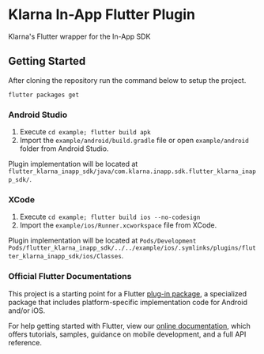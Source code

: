 # Klarna In-App Flutter Plugin

Klarna&#x27;s Flutter wrapper for the In-App SDK

## Getting Started

After cloning the repository run the command below to setup the project.
```shell script
flutter packages get
```

### Android Studio

1. Execute `cd example; flutter build apk`
2. Import the `example/android/build.gradle` file or open `example/android` folder from Android Studio.

Plugin implementation will be located at `flutter_klarna_inapp_sdk/java/com.klarna.inapp.sdk.flutter_klarna_inapp_sdk/`.

### XCode

1. Execute `cd example; flutter build ios --no-codesign`
2. Import the `example/ios/Runner.xcworkspace` file from XCode.

Plugin implementation will be located at `Pods/Development Pods/flutter_klarna_inapp_sdk/../../example/ios/.symlinks/plugins/flutter_klarna_inapp_sdk/ios/Classes`.

### Official Flutter Documentations

This project is a starting point for a Flutter
[plug-in package](https://flutter.dev/developing-packages/),
a specialized package that includes platform-specific implementation code for
Android and/or iOS.

For help getting started with Flutter, view our 
[online documentation](https://flutter.dev/docs), which offers tutorials, 
samples, guidance on mobile development, and a full API reference.
